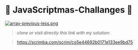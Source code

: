 #  :christmas_tree: JavaScriptmas-Challanges  :christmas_tree: 


[![array-previous-less.png](https://i.postimg.cc/1tF88FpD/array-previous-less.png)](https://postimg.cc/VrYfTdZN)

> *clone or visit directly this link with my solution:*

>https://scrimba.com/scrim/co5e44692b0171e133ee9bd75

